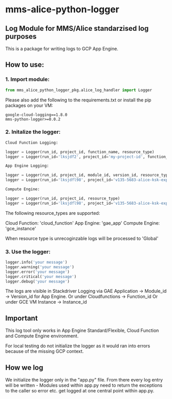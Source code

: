# mms-alice-python-logger

## Log Module for MMS/Alice standarzised log purposes

This is a package for writing logs to GCP App Engine.



## How to use:


### 1. Import module:

```python
from mms_alice_python_logger_pkg.alice_log_handler import Logger
```

Please also add the following to the requirements.txt or install the pip packages on your VM:

```
google-cloud-logging==1.8.0
mms-python-logger>=0.0.2

```


### 2. Initalize the logger:

```python
Cloud Function Logging:

logger = Logger(run_id, project_id, function_name, resource_type)
logger = Logger(run_id='lksjdf2', project_id='my-project-id', function_name='ppx-price-updates-de-gcs-bq', resource_type='cloud_function')

App Engine Logging:

logger = Logger(run_id, project_id, module_id, version_id, resource_type)
logger = Logger(run_id='lksjdfl98', project_id='v135-5683-alice-ksk-explore', module_id='app-flex-sample-service', version_id='v0.0.1', resource_type='gae_app')

Compute Engine:

logger = Logger(run_id, project_id, resource_type)
logger = Logger(run_id='lksjdfl98', project_id='v135-5683-alice-ksk-explore', resource_type='gce_instance')

```

The following resource_types are supported:

Cloud Function: 'cloud_function'
App Engine: 'gae_app'
Compute Engine: 'gce_instance'

When resource type is unrecoginzable logs will be processed to 'Global'


### 3. Use the logger:

```python
logger.info('your message')
logger.warning('your message')
logger.error('your message')
logger.critical('your message')
logger.debug('your message')

```



The logs are visible in Stackdriver Logging via GAE Application -> Module_id -> Version_id for App Engine.
Or under Cloudfunctions -> Function_id
Or under GCE VM Instance -> Instance_id



## Important

This log tool only works in App Engine Standard/Flexible, Cloud Function and Compute Engine environment.

For local testing do not initialize the logger as it would ran into errors because of the missing GCP context.



## How we log

We initialize the logger only in the "app.py" file. From there every log entry will be written - Modules used within app.py need to return the exceptions to the caller so
error etc. get logged at one central point within app.py.



